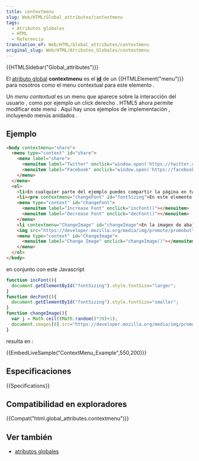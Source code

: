 ```yaml
---
title: contextmenu
slug: Web/HTML/Global_attributes/contextmenu
tags:
  - Atributos globales
  - HTML
  - Referencia
translation_of: Web/HTML/Global_attributes/contextmenu
original_slug: Web/HTML/Atributos_Globales/contextmenu
---
```


{{HTMLSidebar("Global_attributes")}}

El [atributo global](/es/docs/Web/HTML/Atributos_Globales) **contextmenu** es el [**id**](/es/docs/Web/HTML/Atributos_Globales/id) de un {{HTMLElement("menu")}} para nosotros como el menu contextual para este elemento .

Un _menu contextual_ es un menu que aparece sobre la interacción del usuario , como por ejemplo un click derecho . HTML5 ahora permite modificar este menú . Aquí hay unos ejemplos de implementación , incluyendo menús anidados .

## Ejemplo

```html
<body contextmenu="share">
  <menu type="context" id="share">
    <menu label="share">
      <menuitem label="Twitter" onclick="window.open('https://twitter.com/intent/tweet?text=Hurra! Estos aprendiendo sobre ContextMenuI en MDN a través de Mozilla ');"></menuitem>
      <menuitem label="Facebook" onclick="window.open('https://facebook.com/sharer/sharer.php?u=https://https://developer.mozilla.org/en/HTML/Element/Using_HTML_context_menus');"></menuitem>
    </menu>
  </menu>
  <ol>
    <li>En cualquier parte del ejemplo puedes compartir la página en twitter y Facebook usando el menú de compartir de tu menú contextual.</li>
    <li><pre contextmenu="changeFont" id="fontSizing">En este elemento específico de la lista , puedes cambiar el tamaño del texto usando  las acciones "Incremenrar/Decrementar" de tu menú contextual ./pre></li>
    <menu type="context" id="changeFont">
      <menuitem label="Increase Font" onclick="incFont()"></menuitem>
      <menuitem label="Decrease Font" onclick="decFont()"></menuitem>
    </menu>
    <li contextmenu="ChangeImage" id="changeImage">En la imagen de abajo , puedes accionar la accion "Cambio de Imagen " en tu menú contextual .</li><br />
    <img src="https://developer.mozilla.org/media/img/promote/promobutton_mdn5.png" contextmenu="ChangeImage" id="promoButton" />
    <menu type="context" id="ChangeImage">
      <menuitem label="Change Image" onclick="changeImage()"></menuitem>
    </menu>
  </ol>
</body>
```

en conjunto con este Javascript

```js
function incFont(){
  document.getElementById("fontSizing").style.fontSize="larger";
}
function decFont(){
  document.getElementById("fontSizing").style.fontSize="smaller";
}
function changeImage(){
  var j = Math.ceil((Math.random()*39)+1);
  document.images[0].src="https://developer.mozilla.org/media/img/promote/promobutton_mdn" + j + ".png";
}
```

resulta en :

{{EmbedLiveSample("ContextMenu_Example",550,200)}}

## Especificaciones

{{Specifications}}

## Compatibilidad en exploradores

{{Compat("html.global_attributes.contextmenu")}}

## Ver también

- [atributos globales](/es/docs/Web/HTML/Atributos_Globales)
